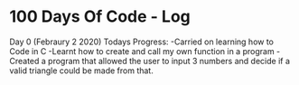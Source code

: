 # 100 Days Of Code - Log

Day 0 (Febraury 2 2020)
Todays Progress:
-Carried on learning how to Code in C
-Learnt how to create and call my own function in a program
-Created a program that allowed the user to input 3 numbers and decide if a valid triangle could be made from that. 

